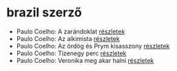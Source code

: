 # brazil szerző

- Paulo Coelho: A zarándoklat [részletek](_details/Paulo%20Coelho.md#id_260)
- Paulo Coelho: Az alkimista [részletek](_details/Paulo%20Coelho.md#id_261)
- Paulo Coelho: Az ördög és Prym kisasszony [részletek](_details/Paulo%20Coelho.md#id_262)
- Paulo Coelho: Tizenegy perc [részletek](_details/Paulo%20Coelho.md#id_263)
- Paulo Coelho: Veronika meg akar halni [részletek](_details/Paulo%20Coelho.md#id_264)